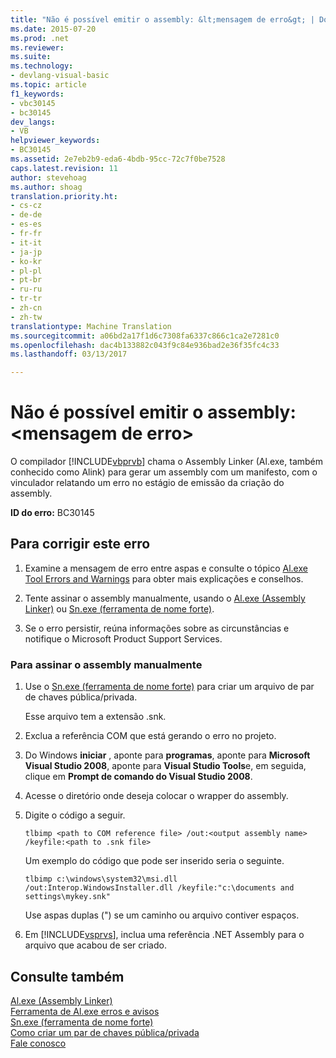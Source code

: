 ```yaml
---
title: "Não é possível emitir o assembly: &lt;mensagem de erro&gt; | Documentos do Microsoft"
ms.date: 2015-07-20
ms.prod: .net
ms.reviewer: 
ms.suite: 
ms.technology:
- devlang-visual-basic
ms.topic: article
f1_keywords:
- vbc30145
- bc30145
dev_langs:
- VB
helpviewer_keywords:
- BC30145
ms.assetid: 2e7eb2b9-eda6-4bdb-95cc-72c7f0be7528
caps.latest.revision: 11
author: stevehoag
ms.author: shoag
translation.priority.ht:
- cs-cz
- de-de
- es-es
- fr-fr
- it-it
- ja-jp
- ko-kr
- pl-pl
- pt-br
- ru-ru
- tr-tr
- zh-cn
- zh-tw
translationtype: Machine Translation
ms.sourcegitcommit: a06bd2a17f1d6c7308fa6337c866c1ca2e7281c0
ms.openlocfilehash: dac4b133882c043f9c84e936bad2e36f35fc4c33
ms.lasthandoff: 03/13/2017

---
```

# <a name="unable-to-emit-assembly-lterror-messagegt"></a>Não é possível emitir o assembly: &lt;mensagem de erro&gt;
O compilador [!INCLUDE[vbprvb](../../../csharp/programming-guide/concepts/linq/includes/vbprvb_md.md)] chama o Assembly Linker (Al.exe, também conhecido como Alink) para gerar um assembly com um manifesto, com o vinculador relatando um erro no estágio de emissão da criação do assembly.  
  
 **ID do erro:** BC30145  
  
## <a name="to-correct-this-error"></a>Para corrigir este erro  
  
1.  Examine a mensagem de erro entre aspas e consulte o tópico [Al.exe Tool Errors and Warnings](http://msdn.microsoft.com/en-us/7f125d49-0a03-47a6-9ba9-d61a679a7d4b) para obter mais explicações e conselhos.  
  
2.  Tente assinar o assembly manualmente, usando o [Al.exe (Assembly Linker)](https://msdn.microsoft.com/library/c405shex) ou [Sn.exe (ferramenta de nome forte)](https://msdn.microsoft.com/library/k5b5tt23).  
  
3.  Se o erro persistir, reúna informações sobre as circunstâncias e notifique o Microsoft Product Support Services.  
  
### <a name="to-sign-the-assembly-manually"></a>Para assinar o assembly manualmente  
  
1.  Use o [Sn.exe (ferramenta de nome forte)](https://msdn.microsoft.com/library/k5b5tt23) para criar um arquivo de par de chaves pública/privada.  
  
     Esse arquivo tem a extensão .snk.  
  
2.  Exclua a referência COM que está gerando o erro no projeto.  
  
3.  Do Windows **iniciar** , aponte para **programas**, aponte para **Microsoft Visual Studio 2008**, aponte para **Visual Studio Tools**e, em seguida, clique em **Prompt de comando do Visual Studio 2008**.  
  
4.  Acesse o diretório onde deseja colocar o wrapper do assembly.  
  
5.  Digite o código a seguir.  
  
    ```  
    tlbimp <path to COM reference file> /out:<output assembly name> /keyfile:<path to .snk file>  
    ```  
  
     Um exemplo do código que pode ser inserido seria o seguinte.  
  
    ```  
    tlbimp c:\windows\system32\msi.dll /out:Interop.WindowsInstaller.dll /keyfile:"c:\documents and settings\mykey.snk"  
    ```  
  
     Use aspas duplas (") se um caminho ou arquivo contiver espaços.  
  
6.  Em [!INCLUDE[vsprvs](../../../csharp/includes/vsprvs_md.md)], inclua uma referência .NET Assembly para o arquivo que acabou de ser criado.  
  
## <a name="see-also"></a>Consulte também  
 [Al.exe (Assembly Linker)](https://msdn.microsoft.com/library/c405shex)   
 [Ferramenta de Al.exe erros e avisos](http://msdn.microsoft.com/en-us/7f125d49-0a03-47a6-9ba9-d61a679a7d4b)   
 [Sn.exe (ferramenta de nome forte)](https://msdn.microsoft.com/library/k5b5tt23)   
 [Como criar um par de chaves pública/privada](http://msdn.microsoft.com/library/05026813-f3bd-4d7c-9e0b-fc588eb3d114)   
 [Fale conosco](https://docs.microsoft.com/visualstudio/ide/talk-to-us)
